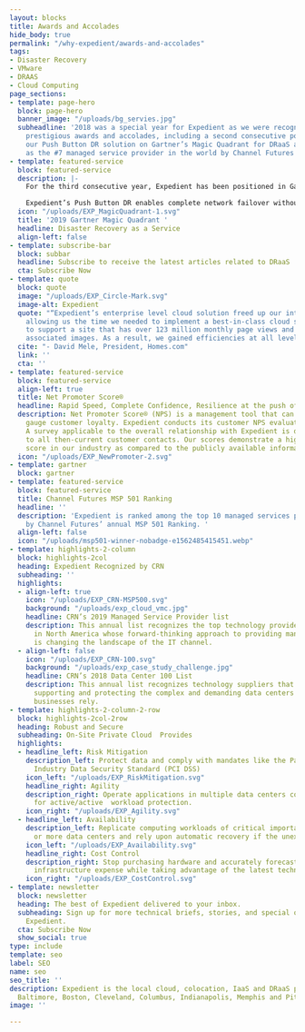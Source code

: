 ```yaml
---
layout: blocks
title: Awards and Accolades
hide_body: true
permalink: "/why-expedient/awards-and-accolades"
tags:
- Disaster Recovery
- VMware
- DRAAS
- Cloud Computing
page_sections:
- template: page-hero
  block: page-hero
  banner_image: "/uploads/bg_servies.jpg"
  subheadline: '2018 was a special year for Expedient as we were recognized for multiple
    prestigious awards and accolades, including a second consecutive positioning of
    our Push Button DR solution on Gartner’s Magic Quadrant for DRaaS and our ranking
    as the #7 managed service provider in the world by Channel Futures MSP 501 Ranking.'
- template: featured-service
  block: featured-service
  description: |-
    For the third consecutive year, Expedient has been positioned in Gartner’s Magic Quadrant for Disaster Recovery as a Service.

    Expedient’s Push Button DR enables complete network failover without IP and DNS changes, and with a sub-10 minute RTO – keeping your business running in the most critical times.
  icon: "/uploads/EXP_MagicQuadrant-1.svg"
  title: '2019 Gartner Magic Quadrant '
  headline: Disaster Recovery as a Service
  align-left: false
- template: subscribe-bar
  block: subbar
  headline: Subscribe to receive the latest articles related to DRaaS
  cta: Subscribe Now
- template: quote
  block: quote
  image: "/uploads/EXP_Circle-Mark.svg"
  image-alt: Expedient
  quote: "“Expedient’s enterprise level cloud solution freed up our internal resources,
    allowing us the time we needed to implement a best-in-class cloud services platform
    to support a site that has over 123 million monthly page views and 2.6 billion
    associated images. As a result, we gained efficiencies at all levels.”"
  cite: "- David Mele, President, Homes.com"
  link: ''
  cta: ''
- template: featured-service
  block: featured-service
  align-left: true
  title: Net Promoter Score®
  headline: Rapid Speed, Complete Confidence, Resilience at the push of a button
  description: Net Promoter Score® (NPS) is a management tool that can be used to
    gauge customer loyalty. Expedient conducts its customer NPS evaluation annually.
    A survey applicable to the overall relationship with Expedient is distributed
    to all then-current customer contacts. Our scores demonstrate a higher-than-average
    score in our industry as compared to the publicly available information.
  icon: "/uploads/EXP_NewPromoter-2.svg"
- template: gartner
  block: gartner
- template: featured-service
  block: featured-service
  title: Channel Futures MSP 501 Ranking
  headline: ''
  description: 'Expedient is ranked among the top 10 managed services providers worldwide
    by Channel Futures’ annual MSP 501 Ranking. '
  align-left: false
  icon: "/uploads/msp501-winner-nobadge-e1562485415451.webp"
- template: highlights-2-column
  block: highlights-2col
  heading: Expedient Recognized by CRN
  subheading: ''
  highlights:
  - align-left: true
    icon: "/uploads/EXP_CRN-MSP500.svg"
    background: "/uploads/exp_cloud_vmc.jpg"
    headline: CRN’s 2019 Managed Service Provider list
    description: This annual list recognizes the top technology providers and consultants
      in North America whose forward-thinking approach to providing managed services
      is changing the landscape of the IT channel.
  - align-left: false
    icon: "/uploads/EXP_CRN-100.svg"
    background: "/uploads/exp_case_study_challenge.jpg"
    headline: CRN’s 2018 Data Center 100 List
    description: This annual list recognizes technology suppliers that excel at powering,
      supporting and protecting the complex and demanding data centers on which today’s
      businesses rely.
- template: highlights-2-column-2-row
  block: highlights-2col-2row
  heading: Robust and Secure
  subheading: On-Site Private Cloud  Provides
  highlights:
  - headline_left: Risk Mitigation
    description_left: Protect data and comply with mandates like the Payment Card
      Industry Data Security Standard (PCI DSS)
    icon_left: "/uploads/EXP_RiskMitigation.svg"
    headline_right: Agility
    description_right: Operate applications in multiple data centers concurrently
      for active/active  workload protection.
    icon_right: "/uploads/EXP_Agility.svg"
  - headline_left: Availability
    description_left: Replicate computing workloads of critical importance in two
      or more data centers and rely upon automatic recovery if the unexpected happens.
    icon_left: "/uploads/EXP_Availability.svg"
    headline_right: Cost Control
    description_right: Stop purchasing hardware and accurately forecast monthly operational
      infrastructure expense while taking advantage of the latest technology.
    icon_right: "/uploads/EXP_CostControl.svg"
- template: newsletter
  block: newsletter
  heading: The best of Expedient delivered to your inbox.
  subheading: Sign up for more technical briefs, stories, and special offers from
    Expedient.
  cta: Subscribe Now
  show_social: true
type: include
template: seo
label: SEO
name: seo
seo_title: ''
description: Expedient is the local cloud, colocation, IaaS and DRaaS provider in
  Baltimore, Boston, Cleveland, Columbus, Indianapolis, Memphis and Pittsburgh.
image: ''

---
```

